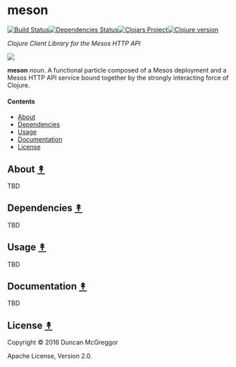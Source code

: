 # meson
[![Build Status][travis-badge]][travis][![Dependencies Status][deps-badge]][deps][![Clojars Project][clojars-badge]][clojars][![Clojure version][clojure-v]](project.clj)

*Clojure Client Library for the Mesos HTTP API*

[![][logo]][logo-large]

**meson** *noun*. A functional particle composed of a Mesos deployment and a Mesos HTTP API service bound together by the strongly interacting force of Clojure.


#### Contents

* [About](#about-)
* [Dependencies](#dependencies-)
* [Usage](#usage-)
* [Documentation](#documentation-)
* [License](#license-)

## About [&#x219F;](#contents)

TBD


## Dependencies [&#x219F;](#contents)

TBD


## Usage [&#x219F;](#contents)

TBD


## Documentation [&#x219F;](#contents)

TBD


## License [&#x219F;](#contents)

Copyright © 2016 Duncan McGreggor

Apache License, Version 2.0.


<!-- Named page links below: /-->

[travis]: https://travis-ci.org/oubiwann/meson
[travis-badge]: https://travis-ci.org/oubiwann/meson.png?branch=master
[deps]: http://jarkeeper.com/oubiwann/meson
[deps-badge]: http://jarkeeper.com/oubiwann/meson/status.svg
[logo]: resources/images/Meson-nonet-spin-0-250x.png
[logo-large]: resources/images/Meson-nonet-spin-0-1000x.png
[tag-badge]: https://img.shields.io/github/tag/oubiwann/meson.svg?maxAge=2592000
[tag]: https://github.com/oubiwann/meson/tags
[clojure-v]: https://img.shields.io/badge/clojure-1.8.0-blue.svg
[clojars]: https://clojars.org/meson
[clojars-badge]: https://img.shields.io/oubiwann/v/meson.svg
